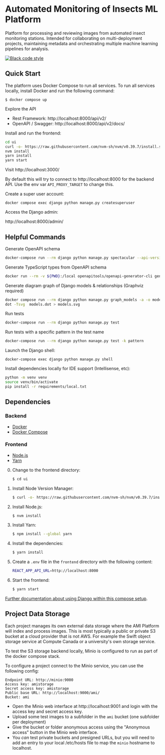 # Automated Monitoring of Insects ML Platform

Platform for processing and reviewing images from automated insect monitoring stations. Intended for collaborating on multi-deployment projects, maintaining metadata and orchestrating multiple machine learning pipelines for analysis.

[![Black code style](https://img.shields.io/badge/code%20style-black-000000.svg)](https://github.com/ambv/black)

## Quick Start

The platform uses Docker Compose to run all services. To run all services locally, install Docker and run the following command:

    $ docker compose up

Explore the API

- Rest Framework: http://localhost:8000/api/v2/
- OpenAPI / Swagger: http://localhost:8000/api/v2/docs/

Install and run the frontend:

```bash
cd ui
curl -o- https://raw.githubusercontent.com/nvm-sh/nvm/v0.39.7/install.sh | bash
nvm install
yarn install
yarn start
```

Visit http://localhost:3000/

By default this will try to connect to http://localhost:8000 for the backend API. Use the env var `API_PROXY_TARGET` to change this.

Create a super user account:

    docker compose exec django python manage.py createsuperuser

Access the Django admin:

http://localhost:8000/admin/

## Helpful Commands

Generate OpenAPI schema

```bash
docker-compose run --rm django python manage.py spectacular --api-version 'api' --format openapi --file ami-openapi-schema.yaml
```

Generate TypeScript types from OpenAPI schema

```bash
docker run --rm -v ${PWD}:/local openapitools/openapi-generator-cli generate -i /local/ami-openapi-schema.yaml -g typescript-axios -o /local/ui/src/api-schema.d.ts
```

Generate diagram graph of Django models & relationships (Graphviz required)

```bash
docker compose run --rm django python manage.py graph_models -a -o models.dot --dot
dot -Tsvg  models.dot > models.svg
```

Run tests

```bash
docker-compose run --rm django python manage.py test
```

Run tests with a specific pattern in the test name

```bash
docker-compose run --rm django python manage.py test -k pattern
```

Launch the Django shell:

    docker-compose exec django python manage.py shell

Install dependencies locally for IDE support (Intellisense, etc):

```bash
python -m venv venv
source venv/bin/activate
pip install -r requirements/local.txt
```

## Dependencies

### Backend

- [Docker](https://docs.docker.com/get-docker/)
- [Docker Compose](https://docs.docker.com/compose/install/)

### Frontend

- [Node.js](https://nodejs.org/en/download/)
- [Yarn](https://yarnpkg.com/getting-started/install)

0. Change to the frontend directory:

   ```bash
   $ cd ui
   ```

1. Install Node Version Manager:

   ```bash
   $ curl -o- https://raw.githubusercontent.com/nvm-sh/nvm/v0.39.7/install.sh | bash
   ```

2. Install Node.js:

   ```bash
   $ nvm install
   ```

3. Install Yarn:

   ```bash
   $ npm install --global yarn
   ```

4. Install the dependencies:

   ```bash
   $ yarn install
   ```

5. Create a `.env` file in the `frontend` directory with the following content:

   ```bash
   REACT_APP_API_URL=http://localhost:8000
   ```

6. Start the frontend:

   ```bash
   $ yarn start
   ```

[Further documentation about using Django within this compose setup](http://cookiecutter-django.readthedocs.io/en/latest/deployment-with-docker.html).

## Project Data Storage

Each project manages its own external data storage where the AMI Platform will index and process images. This is most typically a public or private S3 bucket at a cloud provider that is not AWS. For example
the Swift object storage service at Compute Canada or a university's own storage service.

To test the S3 storage backend locally, Minio is configured to run as part of the docker compose stack.

To configure a project connect to the Minio service, you can use the following config:

```
Endpoint URL: http://minio:9000
Access key: amistorage
Secret access key: amistorage
Public base URL: http://localhost:9000/ami/
Bucket: ami
```

- Open the Minio web interface at http://localhost:9001 and login with the access key and secret access key.
- Upload some test images to a subfolder in the `ami` bucket (one subfolder per deployment)
- Give the bucket or folder anonymous access using the "Anonymous access" button in the Minio web interface.
- You _can_ test private buckets and presigned URLs, but you will need to add an entry to your local /etc/hosts file to map the `minio` hostname to localhost.
